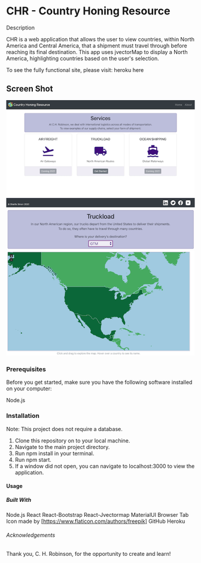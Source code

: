 # CHR - Country Honing Resource
Description

CHR is a web application that allows the user to view countries, within North America and Central America, that a shipment must travel through before reaching its final destination. This app uses jvectorMap to display a North America, highlighting countries based on the user's selection.

To see the fully functional site, please visit: heroku here

## Screen Shot

![Image of Landing View](https://raw.githubusercontent.com/sharifa-simon/country-honing-resource/master/public/Landing.png)
![Image of Map VIew](https://github.com/sharifa-simon/country-honing-resource/blob/master/public/Map1.png)
![Image of Map](https://raw.githubusercontent.com/sharifa-simon/country-honing-resource/master/public/Map2.png)

### Prerequisites
Before you get started, make sure you have the following software installed on your computer:

Node.js

### Installation
Note: This project does not require a database.

1. Clone this repository on to your local machine.
2. Navigate to the main project directory.
3. Run npm install in your terminal.
4. Run npm start.
5. If a window did not open, you can navigate to localhost:3000 to view the application.

#### Usage

##### Built With

Node.js
React
React-Bootstrap
React-Jvectormap
MaterialUI
Browser Tab Icon made by [https://www.flaticon.com/authors/freepik]
GitHub
Heroku

###### Acknowledgements
Thank you, C. H. Robinson, for the opportunity to create and learn!